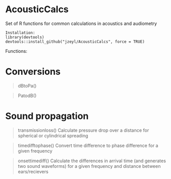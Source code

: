 # AcousticCalcs
Set of R functions for common calculations in acoustics and audiometry

```
Installation:
library(devtools)
devtools::install_github("jzeyl/AcousticCalcs", force = TRUE)
```

Functions:
# Conversions
>dBtoPa()

>PatodB()

# Sound propagation
>transmissionloss() Calculate pressure drop over a distance for spherical or cylindrical spreading

>timedifftophase() Convert time difference to phase difference for a given frequency

>onsettimediff() Calculate the differences in arrival time (and generates two sound waveforms) for a given frequency and distance between ears/recievers 
